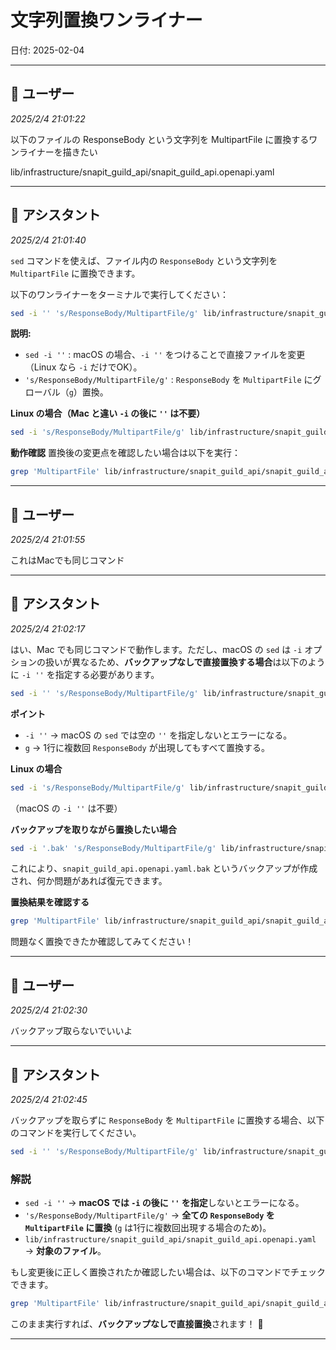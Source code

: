 # 文字列置換ワンライナー

日付: 2025-02-04

---

## 👤 ユーザー
*2025/2/4 21:01:22*

以下のファイルの ResponseBody という文字列を MultipartFile に置換するワンライナーを描きたい

lib/infrastructure/snapit\_guild\_api/snapit\_guild\_api.openapi.yaml

---

## 🤖 アシスタント
*2025/2/4 21:01:40*

`sed` コマンドを使えば、ファイル内の `ResponseBody` という文字列を `MultipartFile` に置換できます。

以下のワンライナーをターミナルで実行してください：

```sh
sed -i '' 's/ResponseBody/MultipartFile/g' lib/infrastructure/snapit_guild_api/snapit_guild_api.openapi.yaml
```

**説明:**
- `sed -i ''` : macOS の場合、`-i ''` をつけることで直接ファイルを変更（Linux なら `-i` だけでOK）。
- `'s/ResponseBody/MultipartFile/g'` : `ResponseBody` を `MultipartFile` にグローバル（`g`）置換。

**Linux の場合（Mac と違い `-i` の後に `''` は不要）**
```sh
sed -i 's/ResponseBody/MultipartFile/g' lib/infrastructure/snapit_guild_api/snapit_guild_api.openapi.yaml
```

**動作確認**
置換後の変更点を確認したい場合は以下を実行：
```sh
grep 'MultipartFile' lib/infrastructure/snapit_guild_api/snapit_guild_api.openapi.yaml
```

---

## 👤 ユーザー
*2025/2/4 21:01:55*

これはMacでも同じコマンド

---

## 🤖 アシスタント
*2025/2/4 21:02:17*

はい、Mac でも同じコマンドで動作します。ただし、macOS の `sed` は `-i` オプションの扱いが異なるため、**バックアップなしで直接置換する場合**は以下のように `-i ''` を指定する必要があります。

```sh
sed -i '' 's/ResponseBody/MultipartFile/g' lib/infrastructure/snapit_guild_api/snapit_guild_api.openapi.yaml
```

**ポイント**
- `-i ''` → macOS の `sed` では空の `''` を指定しないとエラーになる。
- `g` → 1行に複数回 `ResponseBody` が出現してもすべて置換する。

**Linux の場合**
```sh
sed -i 's/ResponseBody/MultipartFile/g' lib/infrastructure/snapit_guild_api/snapit_guild_api.openapi.yaml
```
（macOS の `-i ''` は不要）

**バックアップを取りながら置換したい場合**
```sh
sed -i '.bak' 's/ResponseBody/MultipartFile/g' lib/infrastructure/snapit_guild_api/snapit_guild_api.openapi.yaml
```
これにより、`snapit_guild_api.openapi.yaml.bak` というバックアップが作成され、何か問題があれば復元できます。

**置換結果を確認する**
```sh
grep 'MultipartFile' lib/infrastructure/snapit_guild_api/snapit_guild_api.openapi.yaml
```

問題なく置換できたか確認してみてください！

---

## 👤 ユーザー
*2025/2/4 21:02:30*

バックアップ取らないでいいよ

---

## 🤖 アシスタント
*2025/2/4 21:02:45*

バックアップを取らずに `ResponseBody` を `MultipartFile` に置換する場合、以下のコマンドを実行してください。

```sh
sed -i '' 's/ResponseBody/MultipartFile/g' lib/infrastructure/snapit_guild_api/snapit_guild_api.openapi.yaml
```

### **解説**
- `sed -i ''` → **macOS では `-i` の後に `''` を指定**しないとエラーになる。
- `'s/ResponseBody/MultipartFile/g'` → **全ての `ResponseBody` を `MultipartFile` に置換** (`g` は1行に複数回出現する場合のため)。
- `lib/infrastructure/snapit_guild_api/snapit_guild_api.openapi.yaml` → **対象のファイル**。

もし変更後に正しく置換されたか確認したい場合は、以下のコマンドでチェックできます。

```sh
grep 'MultipartFile' lib/infrastructure/snapit_guild_api/snapit_guild_api.openapi.yaml
```

このまま実行すれば、**バックアップなしで直接置換**されます！ 🚀

---
